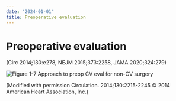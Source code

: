 ```yaml
---
date: "2024-01-01"
title: Preoperative evaluation
---
```


# Preoperative evaluation

(Circ 2014;130:e278, NEJM 2015;373:2258, JAMA 2020;324:279)

![Figure 1-7 Approach to preop CV eval for non-CV surgery](https://i.imgur.com/xiRvbhV.png)

(Modified with permission Circulation. 2014;130:2215-2245 © 2014 American Heart Association, Inc.)
